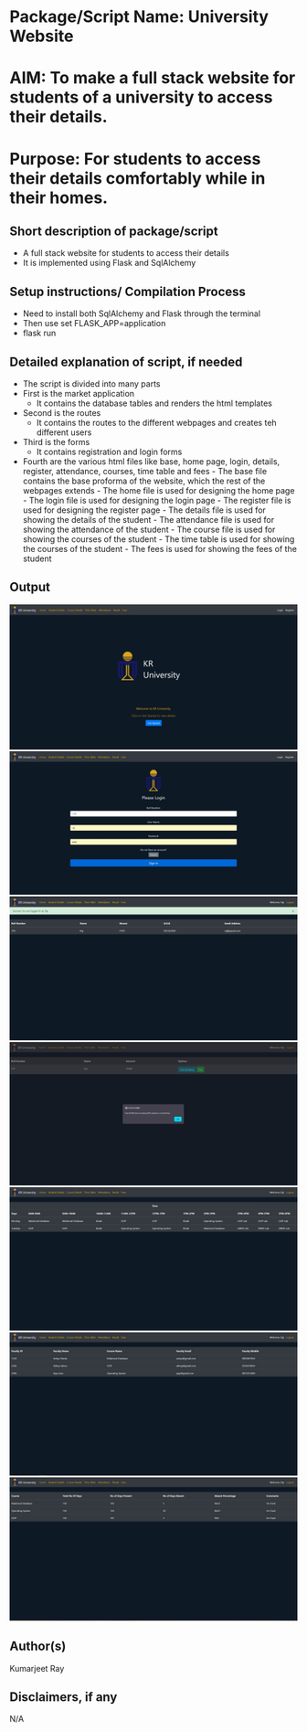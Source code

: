 # Package/Script Name: University Website
# AIM: To make a full stack website for students of a university to access their details.
# Purpose: For students to access their details comfortably while in their homes.
## Short description of package/script

- A full stack website for students to access their details
- It is implemented using Flask and SqlAlchemy

## Setup instructions/ Compilation Process

- Need to install both SqlAlchemy and Flask through the terminal
- Then use set FLASK_APP=application
- flask run

## Detailed explanation of script, if needed
- The script is divided into many parts
- First is the market application
	- It contains the database tables and renders the html templates
- Second is the routes
	- It contains the routes to the different webpages and creates teh different users
- Third is the forms
	- It contains registration and login forms  
- Fourth are the various html files like base, home page, login, details, register, attendance, courses, time table and fees 
		- The base file contains the base proforma of the website, which the rest of the webpages extends
		- The home file is used for designing the home page
		- The login file is used for designing the login page
		- The register file is used for designing the register page
		- The details file is used for showing the details of the student
		- The attendance file is used for showing the attendance of the student
		- The course file is used for showing the courses of the student
		- The time table is used for showing the courses of the student
		- The fees is used for showing the fees of the student

## Output

![Image](Images/front_page.jpg)
![Image](Images/login_page.jpg)
![Image](Images/details.jpg)
![Image](Images/fees.jpg)
![Image](Images/time_table.jpg)
![Image](Images/course.jpg)
![Image](Images/attendance.jpg)

## Author(s)

Kumarjeet Ray

## Disclaimers, if any

N/A
